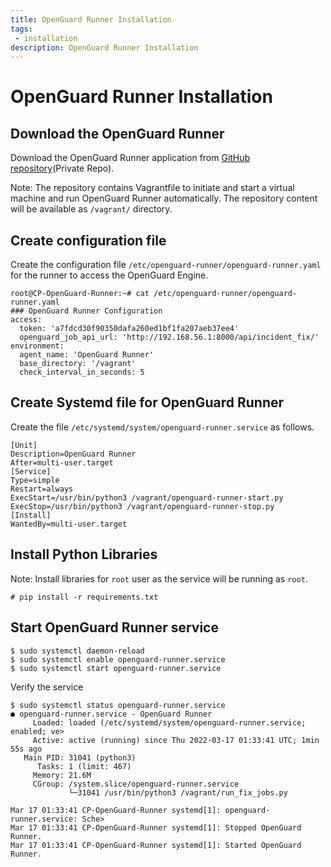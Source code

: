 ```yaml
---
title: OpenGuard Runner Installation
tags:
 - installation
description: OpenGuard Runner Installation
---
```

# OpenGuard Runner Installation

## Download the OpenGuard Runner 

Download the OpenGuard Runner application from [GitHub repository](https://github.com/ginigangadharan/openguard-runner)(Private Repo).

Note: The repository contains Vagrantfile to initiate and start a virtual machine and run OpenGuard Runner automatically. The repository content will be available as `/vagrant/` directory.

## Create configuration file

Create the configuration file `/etc/openguard-runner/openguard-runner.yaml` for the runner to access the OpenGuard Engine.

```shell
root@CP-OpenGuard-Runner:~# cat /etc/openguard-runner/openguard-runner.yaml
### OpenGuard Runner Configuration
access:
  token: 'a7fdcd30f90350dafa260ed1bf1fa207aeb37ee4'
  openguard_job_api_url: 'http://192.168.56.1:8000/api/incident_fix/'
environment:
  agent_name: 'OpenGuard Runner'
  base_directory: '/vagrant'
  check_interval_in_seconds: 5
```

## Create Systemd file for OpenGuard Runner

Create the file `/etc/systemd/system/openguard-runner.service` as follows.

```shell
[Unit]
Description=OpenGuard Runner
After=multi-user.target
[Service]
Type=simple
Restart=always
ExecStart=/usr/bin/python3 /vagrant/openguard-runner-start.py
ExecStop=/usr/bin/python3 /vagrant/openguard-runner-stop.py
[Install]
WantedBy=multi-user.target
```

## Install Python Libraries

Note: Install libraries for `root` user as the service will be running as `root`.

```shell
# pip install -r requirements.txt
```

## Start OpenGuard Runner service

```shell
$ sudo systemctl daemon-reload
$ sudo systemctl enable openguard-runner.service
$ sudo systemctl start openguard-runner.service
```

Verify the service

```shell
$ sudo systemctl status openguard-runner.service
● openguard-runner.service - OpenGuard Runner
     Loaded: loaded (/etc/systemd/system/openguard-runner.service; enabled; ve>
     Active: active (running) since Thu 2022-03-17 01:33:41 UTC; 1min 55s ago
   Main PID: 31041 (python3)
      Tasks: 1 (limit: 467)
     Memory: 21.6M
     CGroup: /system.slice/openguard-runner.service
             └─31041 /usr/bin/python3 /vagrant/run_fix_jobs.py

Mar 17 01:33:41 CP-OpenGuard-Runner systemd[1]: openguard-runner.service: Sche>
Mar 17 01:33:41 CP-OpenGuard-Runner systemd[1]: Stopped OpenGuard Runner.
Mar 17 01:33:41 CP-OpenGuard-Runner systemd[1]: Started OpenGuard Runner.
```


